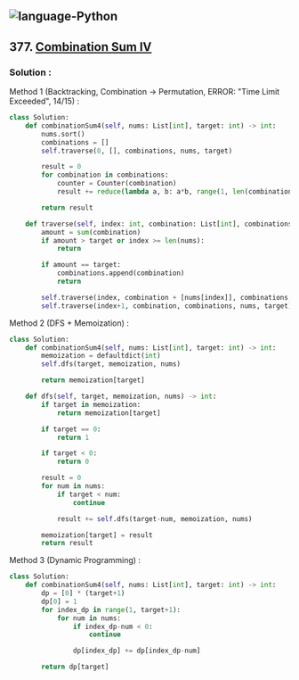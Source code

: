 ![language-Python](https://img.shields.io/badge/%20-Python-ffd43b?style=for-the-badge&logo=PYTHON)
---

## 377. [Combination Sum IV](https://leetcode.com/problems/combination-sum-iv)

### Solution :

Method 1 (Backtracking, Combination -> Permutation, ERROR: "Time Limit Exceeded", 14/15) :
```python
class Solution:
    def combinationSum4(self, nums: List[int], target: int) -> int:
        nums.sort()
        combinations = []
        self.traverse(0, [], combinations, nums, target)

        result = 0
        for combination in combinations:
            counter = Counter(combination)
            result += reduce(lambda a, b: a*b, range(1, len(combination)+1)) // reduce(lambda a, b: a*b, [reduce(lambda a, b: a*b, range(1, value+1)) for value in counter.values()])

        return result

    def traverse(self, index: int, combination: List[int], combinations: List[List[int]], nums: List[int], target: int):
        amount = sum(combination)
        if amount > target or index >= len(nums):
            return

        if amount == target:
            combinations.append(combination)
            return

        self.traverse(index, combination + [nums[index]], combinations, nums, target)
        self.traverse(index+1, combination, combinations, nums, target)
```

Method 2 (DFS + Memoization) :
```python
class Solution:
    def combinationSum4(self, nums: List[int], target: int) -> int:
        memoization = defaultdict(int)
        self.dfs(target, memoization, nums)

        return memoization[target]

    def dfs(self, target, memoization, nums) -> int:
        if target in memoization:
            return memoization[target]

        if target == 0:
            return 1

        if target < 0:
            return 0

        result = 0
        for num in nums:
            if target < num:
                continue

            result += self.dfs(target-num, memoization, nums)

        memoization[target] = result
        return result
```

Method 3 (Dynamic Programming) :
```python
class Solution:
    def combinationSum4(self, nums: List[int], target: int) -> int:
        dp = [0] * (target+1)
        dp[0] = 1
        for index_dp in range(1, target+1):
            for num in nums:
                if index_dp-num < 0:
                    continue

                dp[index_dp] += dp[index_dp-num]

        return dp[target]
```

